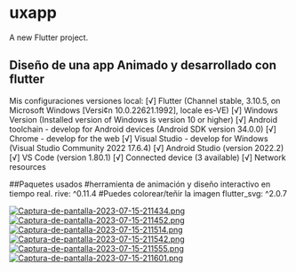 # uxapp

A new Flutter project.

## Diseño de una app Animado y desarrollado con flutter 

Mis configuraciones versiones local:
[√] Flutter (Channel stable, 3.10.5, on Microsoft Windows [Versi¢n 10.0.22621.1992], locale es-VE)
[√] Windows Version (Installed version of Windows is version 10 or higher)
[√] Android toolchain - develop for Android devices (Android SDK version 34.0.0)
[√] Chrome - develop for the web
[√] Visual Studio - develop for Windows (Visual Studio Community 2022 17.6.4)
[√] Android Studio (version 2022.2)
[√] VS Code (version 1.80.1)
[√] Connected device (3 available)
[√] Network resources


##Paquetes usados
  #herramienta de animación y diseño interactivo en tiempo real.
  rive: ^0.11.4
  #Puedes colorear/teñir la imagen 
  flutter_svg: ^2.0.7

  [![Captura-de-pantalla-2023-07-15-211434.png](https://i.postimg.cc/gkKMqfzM/Captura-de-pantalla-2023-07-15-211434.png)](https://postimg.cc/rKKCqZtW)
  [![Captura-de-pantalla-2023-07-15-211452.png](https://i.postimg.cc/SxNgZDjm/Captura-de-pantalla-2023-07-15-211452.png)](https://postimg.cc/mtJ3k3Qn)
  [![Captura-de-pantalla-2023-07-15-211514.png](https://i.postimg.cc/HkZBFX7X/Captura-de-pantalla-2023-07-15-211514.png)](https://postimg.cc/18FGqgB3)
  [![Captura-de-pantalla-2023-07-15-211542.png](https://i.postimg.cc/q7WQvrw7/Captura-de-pantalla-2023-07-15-211542.png)](https://postimg.cc/gwq3gff9)
  [![Captura-de-pantalla-2023-07-15-211555.png](https://i.postimg.cc/YSvb701V/Captura-de-pantalla-2023-07-15-211555.png)](https://postimg.cc/B8Gxcq7c)
  [![Captura-de-pantalla-2023-07-15-211601.png](https://i.postimg.cc/MTR5cL3m/Captura-de-pantalla-2023-07-15-211601.png)](https://postimg.cc/VrfnpK8J)
